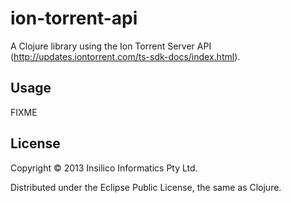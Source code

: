 # ion-torrent-api

A Clojure library using the Ion Torrent Server API (http://updates.iontorrent.com/ts-sdk-docs/index.html).

## Usage

FIXME


## License

Copyright © 2013 Insilico Informatics Pty Ltd.

Distributed under the Eclipse Public License, the same as Clojure.
